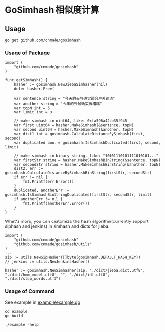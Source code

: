 # GoSimhash 相似度计算



## Usage

```
go get github.com/cnmade/gosimhash
```

### Usage of Package

```golang
import (
	"github.com/cnmade/gosimhash"
)

func getSimhash() {
    hasher := gosimhash.NewJiebaSimhasher(nil)
    defer hasher.Free()

    var sentence string = "今天的天气确实适合户外运动"
    var another string = "今年的气候确实很糟糕"
    var topN int = 5
    var limit int = 3

    // make simhash in uint64, like: 0xfa596a42bb35f945
    var first uint64 = hasher.MakeSimhash(&sentence, topN)
    var second uint64 = hasher.MakeSimhash(&another, topN)
    var dist1 int = gosimhash.CalculateDistanceBySimhash(first, second)
    var duplicated bool = gosimhash.IsSimhashDuplicated(first, second, limit)
    
    // make simhash in binary string, like: "10101110101111010101..."
    var firstStr string = hasher.MakeSimhashBinString(&sentence, topN)
    var secondStr string = hasher.MakeSimhashBinString(&another, topN)
    dist2, err := gosimhash.CalculateDistanceBySimhashBinString(firstStr, secondStr)
    if err != nil {
        fmt.Printf(err.Error())
    }
    duplicated, anotherErr := gosimhash.IsSimhashBinStringDuplicated(firstStr, secondStr, limit)
    if anotherErr != nil {
        fmt.Printf(anotherErr.Error())
    }
}
```

What's more, you can customize the hash algorithm(currently support siphash and jenkins) in simhash and dicts for jieba.

```golang
import (
	"github.com/cnmade/gosimhash"
	"github.com/cnmade/gosimhash/utils"
)
...
sip := utils.NewSipHasher([]byte(gosimhash.DEFAULT_HASH_KEY))
// jenkins := utils.NewJenkinsHasher()

hasher := gosimhash.NewSimhasher(sip, "./dict/jieba.dict.utf8", "./dict/hmm_model.utf8", "", "./dict/idf.utf8", "./dict/stop_words.utf8")
```

### Usage of Command

See example in [example/example.go](example/example.go)

```
cd example
go build

./example -help
```
